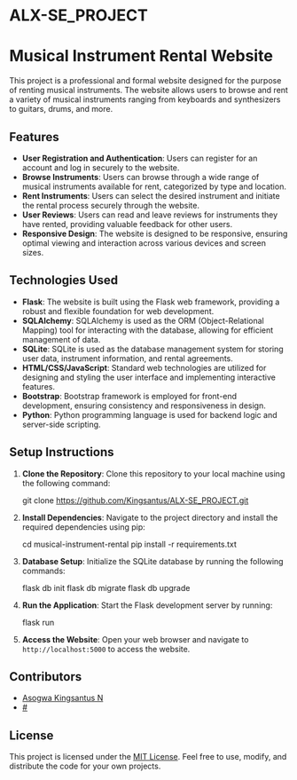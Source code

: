 # ALX-SE_PROJECT
# Musical Instrument Rental Website

This project is a professional and formal website designed for the purpose of renting musical instruments. The website allows users to browse and rent a variety of musical instruments ranging from keyboards and synthesizers to guitars, drums, and more.

## Features

- **User Registration and Authentication**: Users can register for an account and log in securely to the website.
- **Browse Instruments**: Users can browse through a wide range of musical instruments available for rent, categorized by type and location.
- **Rent Instruments**: Users can select the desired instrument and initiate the rental process securely through the website.
- **User Reviews**: Users can read and leave reviews for instruments they have rented, providing valuable feedback for other users.
- **Responsive Design**: The website is designed to be responsive, ensuring optimal viewing and interaction across various devices and screen sizes.

## Technologies Used

- **Flask**: The website is built using the Flask web framework, providing a robust and flexible foundation for web development.
- **SQLAlchemy**: SQLAlchemy is used as the ORM (Object-Relational Mapping) tool for interacting with the database, allowing for efficient management of data.
- **SQLite**: SQLite is used as the database management system for storing user data, instrument information, and rental agreements.
- **HTML/CSS/JavaScript**: Standard web technologies are utilized for designing and styling the user interface and implementing interactive features.
- **Bootstrap**: Bootstrap framework is employed for front-end development, ensuring consistency and responsiveness in design.
- **Python**: Python programming language is used for backend logic and server-side scripting.

## Setup Instructions

1. **Clone the Repository**: Clone this repository to your local machine using the following command:

    git clone https://github.com/Kingsantus/ALX-SE_PROJECT.git

2. **Install Dependencies**: Navigate to the project directory and install the required dependencies using pip:

    cd musical-instrument-rental
    pip install -r requirements.txt


3. **Database Setup**: Initialize the SQLite database by running the following commands:

    flask db init
    flask db migrate
    flask db upgrade


4. **Run the Application**: Start the Flask development server by running:

    flask run


5. **Access the Website**: Open your web browser and navigate to `http://localhost:5000` to access the website.

## Contributors

- [Asogwa Kingsantus N](https://github.com/Kingsantus)
- [#](https://github.com/#)

## License

This project is licensed under the [MIT License](LICENSE). Feel free to use, modify, and distribute the code for your own projects.

 
